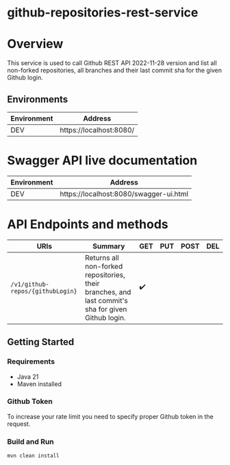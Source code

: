 # github-repositories-rest-service

# Overview

This service is used to call Github REST API 2022-11-28 version and list all non-forked repositories, 
all branches and their last commit sha for the given Github login.

## Environments

| Environment | Address                 |
|-------------|-------------------------|
| DEV         | https://localhost:8080/ |

# Swagger API live documentation

| Environment | Address                                |
|-------------|----------------------------------------|
| DEV         | https://localhost:8080/swagger-ui.html |

# API Endpoints and methods

| URIs                                        | Summary                                                                                            | GET                | PUT                | POST | DEL                |
|---------------------------------------------|----------------------------------------------------------------------------------------------------|--------------------|--------------------|------|--------------------|
| `/v1/github-repos/{githubLogin}`            | Returns all non-forked repositories, their branches, and last commit's sha for given Github login. | :heavy_check_mark: |                    |      |                    |

## Getting Started

### Requirements

- Java 21
- Maven installed

### Github Token

To increase your rate limit you need to specify proper Github token in the request.

### Build and Run

```bash
mvn clean install
```